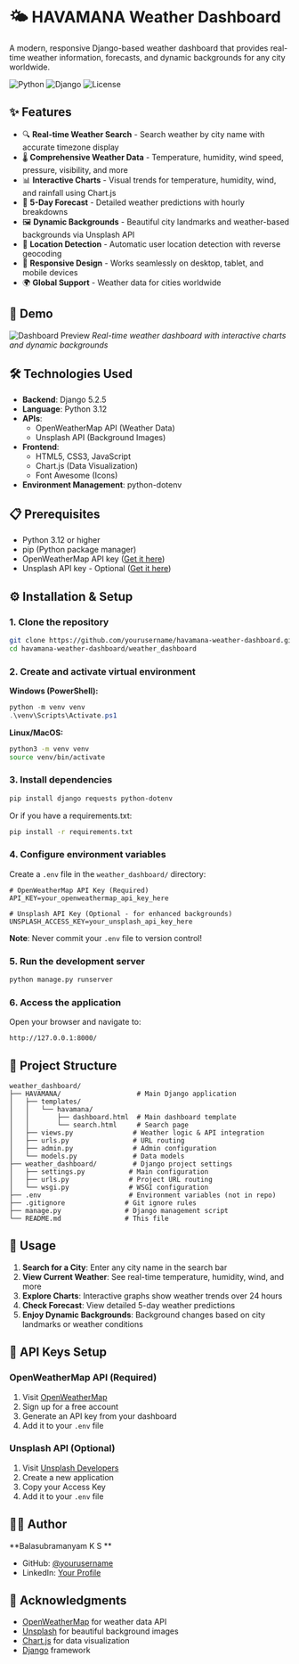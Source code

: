 # 🌤️ HAVAMANA Weather Dashboard

A modern, responsive Django-based weather dashboard that provides real-time weather information, forecasts, and dynamic backgrounds for any city worldwide.

![Python](https://img.shields.io/badge/Python-3.12-blue)
![Django](https://img.shields.io/badge/Django-5.2.5-green)
![License](https://img.shields.io/badge/License-MIT-yellow)

## ✨ Features

- 🔍 **Real-time Weather Search** - Search weather by city name with accurate timezone display
- 🌡️ **Comprehensive Weather Data** - Temperature, humidity, wind speed, pressure, visibility, and more
- 📊 **Interactive Charts** - Visual trends for temperature, humidity, wind, and rainfall using Chart.js
- 📅 **5-Day Forecast** - Detailed weather predictions with hourly breakdowns
- 🖼️ **Dynamic Backgrounds** - Beautiful city landmarks and weather-based backgrounds via Unsplash API
- 📍 **Location Detection** - Automatic user location detection with reverse geocoding
- 📱 **Responsive Design** - Works seamlessly on desktop, tablet, and mobile devices
- 🌍 **Global Support** - Weather data for cities worldwide

## 🚀 Demo

![Dashboard Preview](screenshot.png)
*Real-time weather dashboard with interactive charts and dynamic backgrounds*

## 🛠️ Technologies Used

- **Backend**: Django 5.2.5
- **Language**: Python 3.12
- **APIs**: 
  - OpenWeatherMap API (Weather Data)
  - Unsplash API (Background Images)
- **Frontend**: 
  - HTML5, CSS3, JavaScript
  - Chart.js (Data Visualization)
  - Font Awesome (Icons)
- **Environment Management**: python-dotenv

## 📋 Prerequisites

- Python 3.12 or higher
- pip (Python package manager)
- OpenWeatherMap API key ([Get it here](https://openweathermap.org/api))
- Unsplash API key - Optional ([Get it here](https://unsplash.com/developers))

## ⚙️ Installation & Setup

### 1. Clone the repository
```bash
git clone https://github.com/yourusername/havamana-weather-dashboard.git
cd havamana-weather-dashboard/weather_dashboard
```

### 2. Create and activate virtual environment
**Windows (PowerShell):**
```powershell
python -m venv venv
.\venv\Scripts\Activate.ps1
```

**Linux/MacOS:**
```bash
python3 -m venv venv
source venv/bin/activate
```

### 3. Install dependencies
```bash
pip install django requests python-dotenv
```

Or if you have a requirements.txt:
```bash
pip install -r requirements.txt
```

### 4. Configure environment variables
Create a `.env` file in the `weather_dashboard/` directory:

```env
# OpenWeatherMap API Key (Required)
API_KEY=your_openweathermap_api_key_here

# Unsplash API Key (Optional - for enhanced backgrounds)
UNSPLASH_ACCESS_KEY=your_unsplash_api_key_here
```

**Note**: Never commit your `.env` file to version control!

### 5. Run the development server
```bash
python manage.py runserver
```

### 6. Access the application
Open your browser and navigate to:
```
http://127.0.0.1:8000/
```

## 📁 Project Structure

```
weather_dashboard/
├── HAVAMANA/                   # Main Django application
│   ├── templates/
│   │   └── havamana/
│   │       ├── dashboard.html  # Main dashboard template
│   │       └── search.html     # Search page
│   ├── views.py               # Weather logic & API integration
│   ├── urls.py                # URL routing
│   ├── admin.py               # Admin configuration
│   └── models.py              # Data models
├── weather_dashboard/         # Django project settings
│   ├── settings.py           # Main configuration
│   ├── urls.py               # Project URL routing
│   └── wsgi.py               # WSGI configuration
├── .env                      # Environment variables (not in repo)
├── .gitignore               # Git ignore rules
├── manage.py                # Django management script
└── README.md                # This file
```

## 🎯 Usage

1. **Search for a City**: Enter any city name in the search bar
2. **View Current Weather**: See real-time temperature, humidity, wind, and more
3. **Explore Charts**: Interactive graphs show weather trends over 24 hours
4. **Check Forecast**: View detailed 5-day weather predictions
5. **Enjoy Dynamic Backgrounds**: Background changes based on city landmarks or weather conditions

## 🔑 API Keys Setup

### OpenWeatherMap API (Required)
1. Visit [OpenWeatherMap](https://openweathermap.org/api)
2. Sign up for a free account
3. Generate an API key from your dashboard
4. Add it to your `.env` file

### Unsplash API (Optional)
1. Visit [Unsplash Developers](https://unsplash.com/developers)
2. Create a new application
3. Copy your Access Key
4. Add it to your `.env` file

## 👨‍💻 Author

**Balasubramanyam K S **
- GitHub: [@yourusername]( https://github.com/BALASUBRAMANYAMKS)
- LinkedIn: [Your Profile](www.linkedin.com/in/ksb2003  )

## 🙏 Acknowledgments

- [OpenWeatherMap](https://openweathermap.org/) for weather data API
- [Unsplash](https://unsplash.com/) for beautiful background images
- [Chart.js](https://www.chartjs.org/) for data visualization
- [Django](https://www.djangoproject.com/) framework

